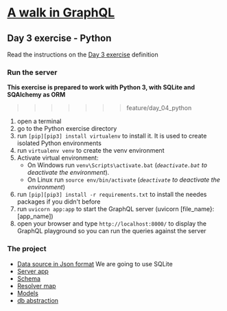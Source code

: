 # [A walk in GraphQL](/README.md)

## Day 3 exercise - Python

Read the instructions on the [Day 3 exercise](../day_03.md#exercise) definition

### Run the server

**This exercise is prepared to work with Python 3, with SQLite and SQAlchemy as ORM**
>>>>>>> feature/day_04_python

1. open a terminal
2. go to the Python exercise directory
3. run `[pip][pip3] install virtualenv` to install it. It is used to create isolated Python environments
4. run `virtualenv venv` to create the venv environment
5. Activate virtual environment:
   - On Windows run `venv\Scripts\activate.bat`  (*`deactivate.bat` to deactivate the environment*).
   - On Linux run `source env/bin/activate`      (*`deactivate` to deactivate the environment*) 
6. run `[pip][pip3] install -r requirements.txt` to install the needes packages if you didn't before
7. run `uvicorn app:app` to start the GraphQL server (uvicorn [file_name}:[app_name])
8. open your browser and type `http://localhost:8000/` to display the GraphQL playground so you can run the queries against the server

### The project

- [Data source in Json format](../datasource/data.json) We are going to use SQLite
- [Server app](app.py)
- [Schema](schema.gql)
- [Resolver map](resolvers.py)
- [Models](models.py)
- [db abstraction](data.py)
